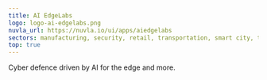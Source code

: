 ```yaml
---
title: AI EdgeLabs
logo: logo-ai-edgelabs.png
nuvla_url: https://nuvla.io/ui/apps/aiedgelabs
sectors: manufacturing, security, retail, transportation, smart city, telco
top: true
---
```


Cyber defence driven by AI for the edge and more.
